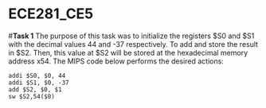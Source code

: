ECE281_CE5
==========


#**Task 1**
The purpose of this task was to initialize the registers $S0 and $S1 with the decimal values 44 and -37 respectively.  To add and store the result in $S2.  Then, this value at $S2 will be stored at the hexadecimal memory address x54.  The MIPS code below performs the desired actions: 

```
addi $S0, $0, 44
addi $S1, $0, -37
add $S2, $0, $1
sw $S2,54($0)
```
